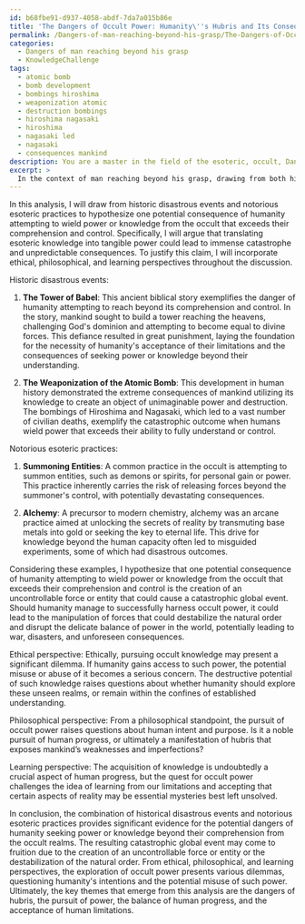 ```yaml
---
id: b68fbe91-d937-4058-abdf-7da7a015b86e
title: 'The Dangers of Occult Power: Humanity\''s Hubris and Its Consequences'
permalink: /Dangers-of-man-reaching-beyond-his-grasp/The-Dangers-of-Occult-Power-Humanitys-Hubris-and-Its-Consequences/
categories:
  - Dangers of man reaching beyond his grasp
  - KnowledgeChallenge
tags:
  - atomic bomb
  - bomb development
  - bombings hiroshima
  - weaponization atomic
  - destruction bombings
  - hiroshima nagasaki
  - hiroshima
  - nagasaki led
  - nagasaki
  - consequences mankind
description: You are a master in the field of the esoteric, occult, Dangers of man reaching beyond his grasp and Education. You are a writer of tests, challenges, books and deep knowledge on Dangers of man reaching beyond his grasp for initiates and students to gain deep insights and understanding from. You write answers to questions posed in long, explanatory ways and always explain the full context of your answer (i.e., related concepts, formulas, examples, or history), as well as the step-by-step thinking process you take to answer the challenges. Be rigorous and thorough, and summarize the key themes, ideas, and conclusions at the end.
excerpt: > 
  In the context of man reaching beyond his grasp, drawing from both historic disastrous events and notorious esoteric practices, hypothesize one potential consequence of humanity attempting to wield power or knowledge from the occult that exceeds their comprehension and control, while incorporating ethical, philosophical, and learning perspectives to substantiate your claim.
---
```

In this analysis, I will draw from historic disastrous events and notorious esoteric practices to hypothesize one potential consequence of humanity attempting to wield power or knowledge from the occult that exceeds their comprehension and control. Specifically, I will argue that translating esoteric knowledge into tangible power could lead to immense catastrophe and unpredictable consequences. To justify this claim, I will incorporate ethical, philosophical, and learning perspectives throughout the discussion. 

Historic disastrous events:

1. **The Tower of Babel**: This ancient biblical story exemplifies the danger of humanity attempting to reach beyond its comprehension and control. In the story, mankind sought to build a tower reaching the heavens, challenging God's dominion and attempting to become equal to divine forces. This defiance resulted in great punishment, laying the foundation for the necessity of humanity's acceptance of their limitations and the consequences of seeking power or knowledge beyond their understanding.

2. **The Weaponization of the Atomic Bomb**: This development in human history demonstrated the extreme consequences of mankind utilizing its knowledge to create an object of unimaginable power and destruction. The bombings of Hiroshima and Nagasaki, which led to a vast number of civilian deaths, exemplify the catastrophic outcome when humans wield power that exceeds their ability to fully understand or control.

Notorious esoteric practices:

1. **Summoning Entities**: A common practice in the occult is attempting to summon entities, such as demons or spirits, for personal gain or power. This practice inherently carries the risk of releasing forces beyond the summoner's control, with potentially devastating consequences.

2. **Alchemy**: A precursor to modern chemistry, alchemy was an arcane practice aimed at unlocking the secrets of reality by transmuting base metals into gold or seeking the key to eternal life. This drive for knowledge beyond the human capacity often led to misguided experiments, some of which had disastrous outcomes.

Considering these examples, I hypothesize that one potential consequence of humanity attempting to wield power or knowledge from the occult that exceeds their comprehension and control is the creation of an uncontrollable force or entity that could cause a catastrophic global event. Should humanity manage to successfully harness occult power, it could lead to the manipulation of forces that could destabilize the natural order and disrupt the delicate balance of power in the world, potentially leading to war, disasters, and unforeseen consequences.

Ethical perspective: Ethically, pursuing occult knowledge may present a significant dilemma. If humanity gains access to such power, the potential misuse or abuse of it becomes a serious concern. The destructive potential of such knowledge raises questions about whether humanity should explore these unseen realms, or remain within the confines of established understanding.

Philosophical perspective: From a philosophical standpoint, the pursuit of occult power raises questions about human intent and purpose. Is it a noble pursuit of human progress, or ultimately a manifestation of hubris that exposes mankind’s weaknesses and imperfections?

Learning perspective: The acquisition of knowledge is undoubtedly a crucial aspect of human progress, but the quest for occult power challenges the idea of learning from our limitations and accepting that certain aspects of reality may be essential mysteries best left unsolved.

In conclusion, the combination of historical disastrous events and notorious esoteric practices provides significant evidence for the potential dangers of humanity seeking power or knowledge beyond their comprehension from the occult realms. The resulting catastrophic global event may come to fruition due to the creation of an uncontrollable force or entity or the destabilization of the natural order. From ethical, philosophical, and learning perspectives, the exploration of occult power presents various dilemmas, questioning humanity's intentions and the potential misuse of such power. Ultimately, the key themes that emerge from this analysis are the dangers of hubris, the pursuit of power, the balance of human progress, and the acceptance of human limitations.
